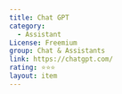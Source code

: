 ```yaml
---
title: Chat GPT
category:
  - Assistant
License: Freemium
group: Chat & Assistants
link: https://chatgpt.com/
rating: ⭐⭐⭐
layout: item
---
```

